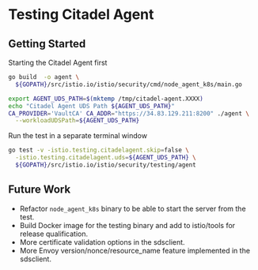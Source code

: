 # Testing Citadel Agent

## Getting Started

Starting the Citadel Agent first

```bash
go build  -o agent \
  ${GOPATH}/src/istio.io/istio/security/cmd/node_agent_k8s/main.go

export AGENT_UDS_PATH=$(mktemp /tmp/citadel-agent.XXXX)
echo "Citadel Agent UDS Path ${AGENT_UDS_PATH}"
CA_PROVIDER='VaultCA' CA_ADDR="https://34.83.129.211:8200" ./agent \
  --workloadUDSPath=${AGENT_UDS_PATH}
```

Run the test in a separate terminal window

```bash
go test -v -istio.testing.citadelagent.skip=false \
  -istio.testing.citadelagent.uds=${AGENT_UDS_PATH} \
  ${GOPATH}/src/istio.io/istio/security/testing/agent
```

## Future Work

- Refactor `node_agent_k8s` binary to be able to start the server from the test.
- Build Docker image for the testing binary and add to istio/tools for release qualification.
- More certificate validation options in the sdsclient.
- More Envoy version/nonce/resource_name feature implemented in the sdsclient.